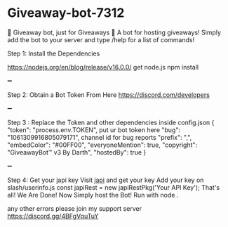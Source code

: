 # Giveaway-bot-7312
🎉 Giveaway bot, just for Giveaways 🎉  A bot for hosting giveaways!  Simply add the bot to your server and  type /help for a list of commands!








Step 1: Install the Dependencies

https://nodejs.org/en/blog/release/v16.0.0/ 
get node.js
npm install 

➖

Step 2: Obtain a Bot Token From Here
https://discord.com/developers

➖

Step 3 : Replace the Token and other dependencies inside config.json
{
  "token": "process.env.TOKEN", put ur bot token here 
  "bug": "1061309916805079171", channel id for bug reports
  "prefix": ",", 
  "embedColor": "#00FF00",
  "everyoneMention": true, 
  "copyright": "GiveawayBot™ v3 By Darth",
  "hostedBy": true 
}

➖

Step 4: Get your japi key
Visit [japi](https://key.japi.rest/) and get your key
Add your key on slash/userinfo.js
const japiRest = new japiRestPkg('Your API Key');
That's all! We Are Done! Now Simply host the Bot!
Run with node .

any other errors please join my support server
https://discord.gg/4BFgVquTuY
